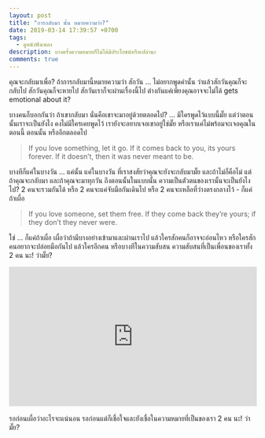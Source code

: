 ```yaml
---
layout: post
title: "การกลับมา นั้น หมายความว่า?"
date: 2019-03-14 17:39:57 +0700
tags:
  - ดูหนังฟังเพลง
description: บางครั้งความหมายก็ไม่ได้มีประโยชน์หรือเปล่านะ
comments: true
---
```

คุณจะกลับมาเพื่อ? ถ้าการกลับมานี้หมายความว่า สักวัน ... ไม่อยากพูดคำนั้น ว่าแล้วสักวันคุณก็จะกลับไป สักวันคุณก็จะหายไป สักวันเราก็จะผ่านเรื่องนี้ไป ต่างกันแค่เพียงคุณอาจจะไม่ได้ gets emotional about it?

บางคนก็บอกกันว่า ถ้าเขากลับมา นั่นคือเขาจะมาอยู่ด้วยตลอดไป? ... มีใครพูดไว้แบบนี้มั๊ย แต่ว่าตอนนั้นเราจะเป็นยังไง คงไม่มีใครเคยพูดไว้ เรายังจะอยากเจอเขาอยู่ใช่มั๊ย หรือเราแค่ไม่พร้อมจะเจอคุณในตอนนี้ ตอนนั้น หรืออีกตลอดไป

> If you love something, let it go. If it comes back to you, its yours forever. If it doesn’t, then it was never meant to be.

บางทีก็แค่ในบางวัน ... แค่นั้น แค่ในบางวัน ที่เราสงสัยว่าคุณจะยังจะกลับมามั๊ย และถ้าไม่ก็คือไม่ แต่ถ้าคุณจะกลับมา และถ้าคุณจะมาทุกวัน ถึงตอนนั้นในแบบนั้น ความเป็นตัวตนของเรานั้นจะเป็นยังไงไป? 2 คนจะรวมกันได้ หรือ 2 คนจะแค่จับมือกันเดินไป หรือ 2 คนจะเหลือที่ว่างตรงกลางไว้ - ก็แค่ถ้าเผื่อ

>If you love someone, set them free. If they come back they’re yours; if they don’t they never were.

ใช่ ... ก็แค่ถ้าเผื่อ เผื่อว่าถ้ามีบางอย่างเข้ามาและผ่านเราไป แล้วใครสักคนก็อาจจะอ่อนไหว หรือใครสักคนอยากจะปล่อยมือกันไป แล้วใครอีกคน หรือบางทีในความสับสน ความสับสนที่เป็นเพื่อนของเราทั้ง 2 คน นะ! ว่ามั๊ย?

<div style="position:relative;width:100%;height:0;padding-bottom:56.25%;">
<iframe style="width:100%;height:100%;position:absolute;top:0;left:0;" src="https://www.youtube.com/embed/DviID8Ni7Ns" frameborder="0" allow="autoplay; encrypted-media" allowfullscreen>
</iframe>
</div>
<br />รอก่อนเผื่อว่าอะไรจะแน่นอน <i class="fa fa-heart" style="color:#C38FD6"></i> รอก่อนแต่ก็เชื่อใจและยังเชื่อในความหมายที่เป็นของเรา 2 คน นะ! ว่ามั๊ย?
